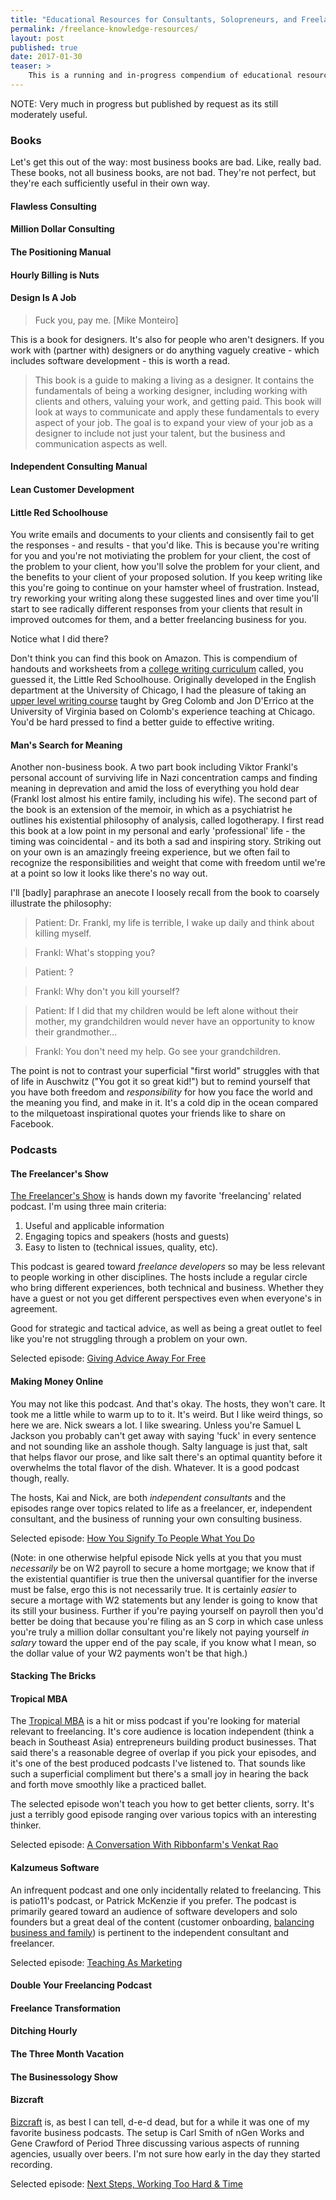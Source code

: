 ```yaml
---
title: "Educational Resources for Consultants, Solopreneurs, and Freelancers"
permalink: /freelance-knowledge-resources/
layout: post
published: true
date: 2017-01-30
teaser: >
    This is a running and in-progress compendium of educational resources I've found useful running a small consultancy.
---
```


NOTE: Very much in progress but published by request as its still moderately useful.

### Books

Let's get this out of the way: most business books are bad. Like, really bad. These books, not all business books,
are not bad. They're not perfect, but they're each sufficiently useful in their own way.

#### Flawless Consulting

#### Million Dollar Consulting

#### The Positioning Manual

#### Hourly Billing is Nuts

#### Design Is A Job

> Fuck you, pay me. [Mike Monteiro]

This is a book for designers. It's also for people who aren't designers. If
you work with (partner with) designers or do anything vaguely creative - which
includes software development - this is worth a read.

> This book is a guide to making a living as a designer. It contains the
> fundamentals of being a working designer, including working with clients and
> others, valuing your work, and getting paid. This book will look at ways to
> communicate and apply these fundamentals to every aspect of your job. The goal
> is to expand your view of your job as a designer to include not just your
> talent, but the business and communication aspects as well.

#### Independent Consulting Manual

#### Lean Customer Development

#### Little Red Schoolhouse

You write emails and documents to your clients and consisently fail to get the responses - and results - that you'd like.
This is because you're writing for you and you're not motiviating the problem for your client, the cost of the problem to
your client, how you'll solve the problem for your client, and the benefits to your client of your proposed solution.
If you keep writing like this you're going to continue on your hamster wheel of frustration. Instead, try reworking
your writing along these suggested lines and over time you'll start to see radically different responses from your
clients that result in improved outcomes for them, and a better freelancing business for you.

Notice what I did there?

Don't think you can find this book on Amazon. This is compendium of handouts and worksheets from a [college writing curriculum](http://www.faculty.virginia.edu/schoolhouse/WP/index.html) called,
you guessed it, the Little Red Schoolhouse. Originally developed in the English department at the University of Chicago, I had the
pleasure of taking an [upper level writing course](http://www.faculty.virginia.edu/schoolhouse/WP/380main.html) taught by Greg Colomb and Jon D'Errico
at the University of Virginia based on Colomb's experience teaching at Chicago. You'd be hard pressed to find a better guide to effective writing.

#### Man's Search for Meaning

Another non-business book. A two part book including Viktor Frankl's personal account of surviving life in Nazi concentration camps and finding meaning
in deprevation and amid the loss of everything you hold dear (Frankl lost almost his entire family, including his wife). The second part of the book
is an extension of the memoir, in which as a psychiatrist he outlines his existential philosophy of analysis, called logotherapy. I first read this book
at a low point in my personal and early 'professional' life - the timing was coincidental - and its both a sad and inspiring story. Striking out on your
own is an amazingly freeing experience, but we often fail to recognize the responsibilities and weight that come with freedom until we're at a point
so low it looks like there's no way out.

I'll [badly] paraphrase an anecote I loosely recall from the book to coarsely illustrate the philosophy:

> Patient: Dr. Frankl, my life is terrible, I wake up daily and think about killing myself.

> Frankl: What's stopping you?

> Patient: ?

> Frankl: Why don't you kill yourself?

> Patient: If I did that my children would be left alone without their mother, my grandchildren would never have an opportunity to know their grandmother...

> Frankl: You don't need my help. Go see your grandchildren.

The point is not to contrast your superficial "first world" struggles with that of life in Auschwitz ("You got it so great kid!") but to remind yourself
that you have both freedom and *responsibility* for how you face the world and the meaning you find, and make in it. It's a cold dip in the ocean compared
to the milquetoast inspirational quotes your friends like to share on Facebook.

### Podcasts

#### The Freelancer's Show

[The Freelancer's Show](https://devchat.tv/freelancers) is hands down my favorite 'freelancing' related podcast. I'm using three main criteria:

1. Useful and applicable information
2. Engaging topics and speakers (hosts and guests)
3. Easy to listen to (technical issues, quality, etc).

This podcast is geared toward *freelance developers* so may be less relevant to
people working in other disciplines. The hosts include a regular circle who
bring different experiences, both technical and business. Whether they have a
guest or not you get different perspectives even when everyone's in agreement.

Good for strategic and tactical advice, as well as being a great outlet to feel
like you're not struggling through a problem on your own.

Selected episode: [Giving Advice Away For Free](https://devchat.tv/freelancers/203-fs-giving-advice-away-for-free)

#### Making Money Online

You may not like this podcast. And that's okay. The hosts, they won't care. It
took me a little while to warm up to to it. It's weird. But I like weird things,
so here we are. Nick swears a lot. I like swearing. Unless you're Samuel L
Jackson you probably can't get away with saying 'fuck' in every sentence and not
sounding like an asshole though. Salty language is just that, salt that helps
flavor our prose, and like salt there's an optimal quantity before it overwhelms
the total flavor of the dish. Whatever. It is a good podcast though, really.

The hosts, Kai and Nick, are both *independent consultants* and the episodes range over topics
related to life as a freelancer, er, independent consultant, and the business of
running your own consulting business.

Selected episode: [How You Signify To People What You Do](https://makemoneyonline.exposed/archive/036/)

(Note: in one otherwise helpful episode Nick yells at you that you must
*necessarily* be on W2 payroll to secure a home mortgage; we know that if the
existential quantifier is true then the universal quantifier for the inverse
must be false, ergo this is not necessarily true. It is certainly *easier* to
secure a mortage with W2 statements but any lender is going to know that its
still your business. Further if you're paying yourself on payroll then you'd
better be doing that because you're filing as an S corp in which case unless
you're truly a million dollar consultant you're likely not paying yourself *in
salary* toward the upper end of the pay scale, if you know what I mean, so
the dollar value of your W2 payments won't be that high.)

#### Stacking The Bricks

#### Tropical MBA

The [Tropical MBA](http://www.tropicalmba.com/) is a hit or miss podcast if
you're looking for material relevant to freelancing. It's core audience is
location independent (think a beach in Southeast Asia) entrepreneurs building
product businesses. That said there's a reasonable degree of overlap if you pick
your episodes, and it's one of the best produced podcasts I've listened to. That
sounds like such a superficial compliment but there's a small joy in hearing the
back and forth move smoothly like a practiced ballet.

The selected episode won't teach you how to get better clients, sorry. It's just
a terribly good episode ranging over various topics with an interesting thinker.

Selected episode: [A Conversation With Ribbonfarm's Venkat Rao](http://www.tropicalmba.com/ribbonfarm/)

#### Kalzumeus Software

An infrequent podcast and one only incidentally related to freelancing. This is
patio11's podcast, or Patrick McKenzie if you prefer. The podcast is primarily
geared toward an audience of software developers and solo founders but a great
deal of the content (customer onboarding, [balancing business and
family](http://www.kalzumeus.com/2015/01/15/kalzumeus-podcast-episode-10-putting-the-family-in-family-business/)) is
pertinent to the independent consultant and freelancer.

Selected episode: [Teaching As Marketing](http://www.kalzumeus.com/2013/08/27/kalzumeus-podcast-episode-6/)

#### Double Your Freelancing Podcast

#### Freelance Transformation

#### Ditching Hourly

#### The Three Month Vacation

#### The Businessology Show

#### Bizcraft

[Bizcraft](http://unmatchedstyle.com/bizcraft) is, as best I can tell, d-e-d dead, but for a while it was one of my
favorite business podcasts. The setup is Carl Smith of nGen Works and Gene
Crawford of Period Three discussing various aspects of running agencies, usually
over beers. I'm not sure how early in the day they started recording.

Selected episode: [Next Steps, Working Too Hard & Time](http://unmatchedstyle.com/news/bizcraft-episode-32.php)
